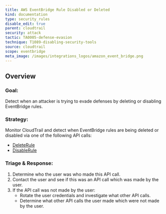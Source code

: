 ```yaml
---
title: AWS EventBridge Rule Disabled or Deleted
kind: documentation
type: security_rules
disable_edit: true
parent: cloudtrail
security: attack
tactic: TA0005-defense-evasion
technique: T1089-disabling-security-tools
source: cloudtrail
scope: eventbridge
meta_image: /images/integrations_logos/amazon_event_bridge.png
---
```


## Overview

### **Goal:**
Detect when an attacker is trying to evade defenses by deleting or disabling EventBridge rules.

### **Strategy:**
Monitor CloudTrail and detect when EventBridge rules are being deleted or disabled via one of the following API calls:

* [DeleteRule][1]
* [DisableRule][2]

### **Triage & Response:**
1. Determine who the user was who made this API call.
2. Contact the user and see if this was an API call which was made by the user.
3. If the API call was not made by the user:
   * Rotate the user credentials and investigate what other API calls.
   * Determine what other API calls the user made which were not made by the user.

[1]: https://docs.aws.amazon.com/eventbridge/latest/APIReference/API_DeleteRule.html
[2]: https://docs.aws.amazon.com/eventbridge/latest/APIReference/API_DisableRule.html
